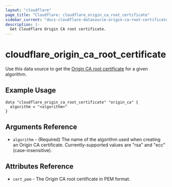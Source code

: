 ```yaml
---
layout: "cloudflare"
page_title: "Cloudflare: cloudflare_origin_ca_root_certificate"
sidebar_current: "docs-cloudflare-datasource-origin-ca-root-certificate"
description: |-
  Get Cloudflare Origin CA root certificate.
---
```


# cloudflare_origin_ca_root_certificate

Use this data source to get the [Origin CA root certificate][1] for a given algorithm.

## Example Usage

```hcl
data "cloudflare_origin_ca_root_certificate" "origin_ca" {
  algorithm = "<algorithm>"
}
```

## Arguments Reference

- `algorithm` - (Required) The name of the algorithm used when creating an Origin CA certificate. Currently-supported values are "rsa" and "ecc" (case-insensitive).

## Attributes Reference

- `cert_pem` - The Origin CA root certificate in PEM format.

[1]: https://developers.cloudflare.com/ssl/origin-configuration/origin-ca#4-required-for-some-add-cloudflare-origin-ca-root-certificates
